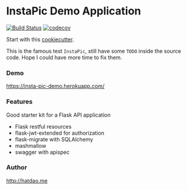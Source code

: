 # InstaPic Demo Application

[![Build Status](https://travis-ci.org/enjoy2000/flask-restful-jwt-swagger.png?branch=master)](https://travis-ci.org/enjoy2000/flask-restful-jwt-swagger)
[![codecov](https://codecov.io/gh/enjoy2000/flask-restful-jwt-swagger/branch/master/graph/badge.svg)](https://codecov.io/gh/enjoy2000/flask-restful-jwt-swagger)

Start with this [cookiecutter](https://github.com/karec/cookiecutter-flask-restful).

This is the famous test `InstaPic`, still have some `TODO` inside the source code. Hope I could have more time to fix them.

### Demo
https://insta-pic-demo.herokuapp.com/

### Features
Good starter kit for a Flask API application
- Flask restful resources
- flask-jwt-extended for authorization
- flask-migrate with SQLAlchemy
- mashmallow
- swagger with apispec

### Author
http://hatdao.me
